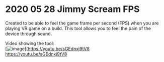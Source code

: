 # 2020 05 28 Jimmy Scream FPS 
Created to be able to feel the game frame per second (FPS) when you are playing VR game on a build. This tool allows you to feel the pain of the device through sound.
  
Video showing the tool:   
[![image](https://github.com/EloiStree/2020_05_28_JimmyScreamFPS/assets/20149493/304bc4be-a57e-4669-917b-f1a64fed229e)](https://youtu.be/sGEdnxj9tV8  
https://youtu.be/sGEdnxj9tV8  
